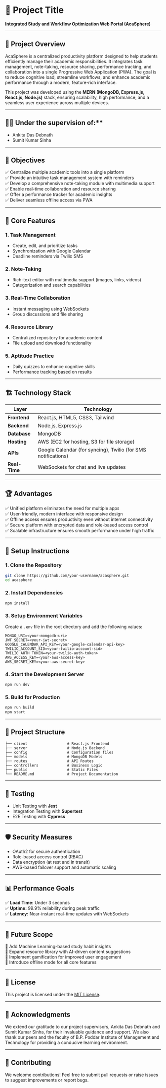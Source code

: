 
# 📌 **Project Title**  
**Integrated Study and Workflow Optimization Web Portal (AcaSphere)**  

---

## 🌟 **Project Overview**  
AcaSphere is a centralized productivity platform designed to help students efficiently manage their academic responsibilities. It integrates task management, note-taking, resource sharing, performance tracking, and collaboration into a single Progressive Web Application (PWA). The goal is to reduce cognitive load, streamline workflows, and enhance academic performance through a modern, feature-rich interface.  

This project was developed using the **MERN (MongoDB, Express.js, React.js, Node.js)** stack, ensuring scalability, high performance, and a seamless user experience across multiple devices.  

---

## 🧑‍💻 Under the supervision of:**  
- Ankita Das Debnath  
- Sumit Kumar Sinha  

---

## 🎯 **Objectives**  
✅ Centralize multiple academic tools into a single platform  
✅ Provide an intuitive task management system with reminders  
✅ Develop a comprehensive note-taking module with multimedia support  
✅ Enable real-time collaboration and resource sharing  
✅ Offer a performance tracker for academic insights  
✅ Deliver seamless offline access via PWA  

---

## 🚀 **Core Features**  
### 1. **Task Management**  
- Create, edit, and prioritize tasks  
- Synchronization with Google Calendar  
- Deadline reminders via Twilio SMS  

### 2. **Note-Taking**  
- Rich-text editor with multimedia support (images, links, videos)  
- Categorization and search capabilities  

### 3. **Real-Time Collaboration**  
- Instant messaging using WebSockets  
- Group discussions and file sharing  

### 4. **Resource Library**  
- Centralized repository for academic content  
- File upload and download functionality  

### 5. **Aptitude Practice**  
- Daily quizzes to enhance cognitive skills  
- Performance tracking based on results  

---

## 🏗️ **Technology Stack**  
| Layer | Technology |
|-------|------------|
| **Frontend** | React.js, HTML5, CSS3, Tailwind |
| **Backend** | Node.js, Express.js |
| **Database** | MongoDB |
| **Hosting** | AWS (EC2 for hosting, S3 for file storage) |
| **APIs** | Google Calendar (for syncing), Twilio (for SMS notifications) |
| **Real-Time** | WebSockets for chat and live updates |

---

## 🏆 **Advantages**  
✅ Unified platform eliminates the need for multiple apps  
✅ User-friendly, modern interface with responsive design  
✅ Offline access ensures productivity even without internet connectivity  
✅ Secure platform with encrypted data and role-based access control  
✅ Scalable infrastructure ensures smooth performance under high traffic  

---

## 🔧 **Setup Instructions**  
### **1. Clone the Repository**
```bash
git clone https://github.com/your-username/acasphere.git
cd acasphere
```

### **2. Install Dependencies**  
```bash
npm install
```

### **3. Setup Environment Variables**  
Create a `.env` file in the root directory and add the following values:
```plaintext
MONGO_URI=<your-mongodb-uri>
JWT_SECRET=<your-jwt-secret>
GOOGLE_CALENDAR_API_KEY=<your-google-calendar-api-key>
TWILIO_ACCOUNT_SID=<your-twilio-account-sid>
TWILIO_AUTH_TOKEN=<your-twilio-auth-token>
AWS_ACCESS_KEY=<your-aws-access-key>
AWS_SECRET_KEY=<your-aws-secret-key>
```

### **4. Start the Development Server**  
```bash
npm run dev
```

### **5. Build for Production**  
```bash
npm run build
npm start
```

---

## 📁 **Project Structure**  
```
├── client                  # React.js Frontend  
├── server                  # Node.js Backend  
├── config                  # Configuration files  
├── models                  # MongoDB Models  
├── routes                  # API Routes  
├── controllers             # Business Logic  
├── public                  # Static Files  
└── README.md               # Project Documentation  
```

---

## 🧪 **Testing**  
- Unit Testing with **Jest**  
- Integration Testing with **Supertest**  
- E2E Testing with **Cypress**  

---

## 🛡️ **Security Measures**  
- OAuth2 for secure authentication  
- Role-based access control (RBAC)  
- Data encryption (at rest and in transit)  
- AWS-based failover support and automatic scaling  

---

## 📊 **Performance Goals**  
✅ **Load Time:** Under 3 seconds  
✅ **Uptime:** 99.9% reliability during peak traffic  
✅ **Latency:** Near-instant real-time updates with WebSockets  

---

## 🚦 **Future Scope**  
🔹 Add Machine Learning-based study habit insights  
🔹 Expand resource library with AI-driven content suggestions  
🔹 Implement gamification for improved user engagement  
🔹 Introduce offline mode for all core features  

---

## 🏅 **License**  
This project is licensed under the [MIT License](LICENSE).  

---

## 🤝 **Acknowledgments**  
We extend our gratitude to our project supervisors, Ankita Das Debnath and Sumit Kumar Sinha, for their invaluable guidance and support. We also thank our peers and the faculty of B.P. Poddar Institute of Management and Technology for providing a conducive learning environment.  

---

## 📢 **Contributing**  
We welcome contributions! Feel free to submit pull requests or raise issues to suggest improvements or report bugs.  
